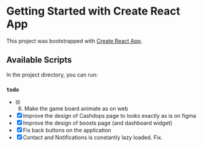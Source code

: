 # Getting Started with Create React App

This project was bootstrapped with [Create React App](https://github.com/facebook/create-react-app).

## Available Scripts

In the project directory, you can run:

### `todo`
- [x] 6. Make the game board animate as on web
- [x] Improve the design of Cashdops page to looks exactly as is on figma
- [x] Improve the design of boosts page (and dashboard widget)
- [x] Fix back buttons on the application
- [x] Contact and Notifications is constantly lazy loaded. Fix.